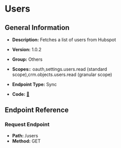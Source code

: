# Users

## General Information

- **Description:** Fetches a list of users from Hubspot

- **Version:** 1.0.2
- **Group:** Others
- **Scopes:**: oauth,settings.users.read (standard scope),crm.objects.users.read (granular scope)
- **Endpoint Type:** Sync
- **Code:** [🔗](https://github.com/NangoHQ/integration-templates/tree/main/integrations/hubspot/syncs/users.ts)

## Endpoint Reference

### Request Endpoint

- **Path:** /users
- **Method:** GET
